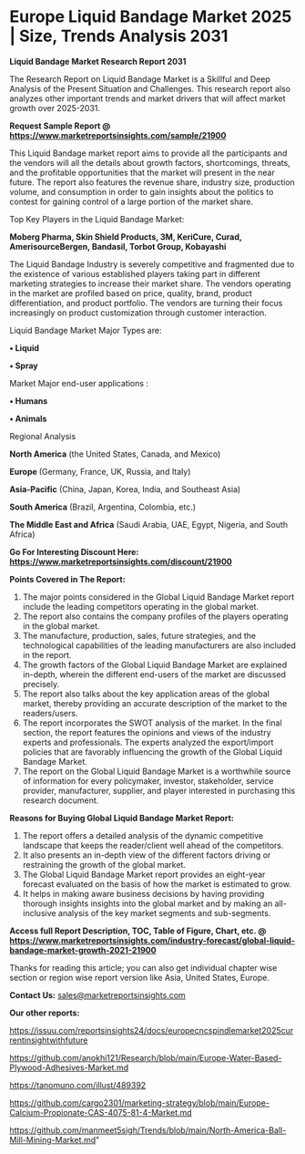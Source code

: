 # Europe Liquid Bandage Market 2025 | Size, Trends Analysis 2031

<strong>Liquid Bandage Market Research Report 2031</strong>

The Research Report on Liquid Bandage Market is a Skillful and Deep Analysis of the Present Situation and Challenges. This research report also analyzes other important trends and market drivers that will affect market growth over 2025-2031.

<strong>Request Sample Report @ <a href=https://www.marketreportsinsights.com/sample/21900>https://www.marketreportsinsights.com/sample/21900</a></strong>

This Liquid Bandage market report aims to provide all the participants and the vendors will all the details about growth factors, shortcomings, threats, and the profitable opportunities that the market will present in the near future. The report also features the revenue share, industry size, production volume, and consumption in order to gain insights about the politics to contest for gaining control of a large portion of the market share.

Top Key Players in the Liquid Bandage Market:

<strong>Moberg Pharma, Skin Shield Products, 3M, KeriCure, Curad, AmerisourceBergen, Bandasil, Torbot Group, Kobayashi</strong>

The Liquid Bandage Industry is severely competitive and fragmented due to the existence of various established players taking part in different marketing strategies to increase their market share. The vendors operating in the market are profiled based on price, quality, brand, product differentiation, and product portfolio. The vendors are turning their focus increasingly on product customization through customer interaction.

Liquid Bandage Market Major Types are:

<strong>• Liquid

• Spray</strong>

Market Major end-user applications :

<strong>• Humans

• Animals</strong>

Regional Analysis

</u><strong><b>North America</b></strong> (the United States, Canada, and Mexico)

<strong><b>Europe </b></strong>(Germany, France, UK, Russia, and Italy)

<strong><b>Asia-Pacific</b></strong> (China, Japan, Korea, India, and Southeast Asia)

<strong><b>South America</b></strong> (Brazil, Argentina, Colombia, etc.)

<strong><b>The Middle East and Africa</b></strong> (Saudi Arabia, UAE, Egypt, Nigeria, and South Africa)

<strong>Go For Interesting Discount Here: <a href=https://www.marketreportsinsights.com/discount/21900>https://www.marketreportsinsights.com/discount/21900</a></strong>

<strong>Points Covered in The Report:</strong>
<ol>
  <li>The major points considered in the Global Liquid Bandage Market report include the leading competitors operating in the global market.</li>
  <li>The report also contains the company profiles of the players operating in the global market.</li>
  <li>The manufacture, production, sales, future strategies, and the technological capabilities of the leading manufacturers are also included in the report.</li>
  <li>The growth factors of the Global Liquid Bandage Market are explained in-depth, wherein the different end-users of the market are discussed precisely.</li>
  <li>The report also talks about the key application areas of the global market, thereby providing an accurate description of the market to the readers/users.</li>
  <li>The report incorporates the SWOT analysis of the market. In the final section, the report features the opinions and views of the industry experts and professionals. The experts analyzed the export/import policies that are favorably influencing the growth of the Global Liquid Bandage Market.</li>
  <li>The report on the Global Liquid Bandage Market is a worthwhile source of information for every policymaker, investor, stakeholder, service provider, manufacturer, supplier, and player interested in purchasing this research document.</li>
</ol>
<strong>Reasons for Buying Global Liquid Bandage Market Report:</strong>

<ol>
  <li>The report offers a detailed analysis of the dynamic competitive landscape that keeps the reader/client well ahead of the competitors.</li>
  <li>It also presents an in-depth view of the different factors driving or restraining the growth of the global market.</li>
  <li>The Global Liquid Bandage Market report provides an eight-year forecast evaluated on the basis of how the market is estimated to grow.</li>
  <li>It helps in making aware business decisions by having providing thorough insights insights into the global market and by making an all-inclusive analysis of the key market segments and sub-segments.</li>
</ol>
<strong>Access full Report Description, TOC, Table of Figure, Chart, etc. @ <a href=https://www.marketreportsinsights.com/industry-forecast/global-liquid-bandage-market-growth-2021-21900>https://www.marketreportsinsights.com/industry-forecast/global-liquid-bandage-market-growth-2021-21900</a></strong>


Thanks for reading this article; you can also get individual chapter wise section or region wise report version like Asia, United States, Europe.

<strong>Contact Us:</strong>
sales@marketreportsinsights.com

<strong>Our other reports:</strong>

<a href=https://issuu.com/reportsinsights24/docs/europecncspindlemarket2025currentinsightwithfuture>https://issuu.com/reportsinsights24/docs/europecncspindlemarket2025currentinsightwithfuture</a>

<a href=https://github.com/anokhi121/Research/blob/main/Europe-Water-Based-Plywood-Adhesives-Market.md>https://github.com/anokhi121/Research/blob/main/Europe-Water-Based-Plywood-Adhesives-Market.md</a>

<a href=https://tanomuno.com/illust/489392>https://tanomuno.com/illust/489392</a>

<a href=https://github.com/cargo2301/marketing-strategy/blob/main/Europe-Calcium-Propionate-CAS-4075-81-4-Market.md>https://github.com/cargo2301/marketing-strategy/blob/main/Europe-Calcium-Propionate-CAS-4075-81-4-Market.md</a>

<a href=https://github.com/manmeet5sigh/Trends/blob/main/North-America-Ball-Mill-Mining-Market.md>https://github.com/manmeet5sigh/Trends/blob/main/North-America-Ball-Mill-Mining-Market.md</a>"
